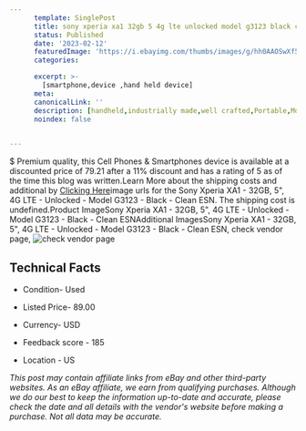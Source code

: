 ```yaml
---
      template: SinglePost
      title: sony xperia xa1 32gb 5 4g lte unlocked model g3123 black clean esn
      status: Published
      date: '2023-02-12'
      featuredImage: 'https://i.ebayimg.com/thumbs/images/g/hh0AAOSwXf5j5noc/s-l225.jpg'
      categories: 

      excerpt: >-
        [smartphone,device ,hand held device]
      meta:
      canonicalLink: ''
      description: [handheld,industrially made,well crafted,Portable,Mobile,Compact,Convenient,Lightweight,Maneuverable,Man-portable,Miniature,Carriable,Hand-held,Light,Holdable,Transportable,Mobile device,Pocket-sized,On-the-go,Wireless,Cordless,Compact size,Convenient size, smartphone,device ,hand held device]
      noindex: false

        
---
```

$
    Premium quality, this Cell Phones & Smartphones device is available at a discounted price of 79.21 after a 11% discount and has a rating of 5 as of the time this blog was written.Learn More about the shipping costs and additional by [Clicking Here](https://www.ebay.com/itm/195592883005?hash=item2d8a3e8b3d%3Ag%3Ahh0AAOSwXf5j5noc&mkevt=1&mkcid=1&mkrid=711-53200-19255-0&campid=%253CePNCampaignId%253E&customid=%253CreferenceId%253E&toolid=10049)image urls for the Sony Xperia XA1  - 32GB, 5", 4G LTE - Unlocked - Model G3123 - Black - Clean ESN. The shipping cost is undefined.Product ImageSony Xperia XA1  - 32GB, 5", 4G LTE - Unlocked - Model G3123 - Black - Clean ESNAdditional ImagesSony Xperia XA1  - 32GB, 5", 4G LTE - Unlocked - Model G3123 - Black - Clean ESN, check vendor page, ![check vendor page](https://origin-galleryplus.ebayimg.com/ws/web/195592883005_2_0_1/225x225.jpg,https://origin-galleryplus.ebayimg.com/ws/web/195592883005_3_0_1/225x225.jpg,https://origin-galleryplus.ebayimg.com/ws/web/195592883005_4_0_1/225x225.jpg,https://origin-galleryplus.ebayimg.com/ws/web/195592883005_5_0_1/225x225.jpg,https://origin-galleryplus.ebayimg.com/ws/web/195592883005_6_0_1/225x225.jpg)
    
    

 ## Technical Facts 



     
      

 - Condition- Used 


      

 - Listed Price- 89.00 


      

 - Currency- USD 


      

 - Feedback score - 185 


      

 - Location - US 


      
      

 *_This post may contain affiliate links from eBay and other third-party websites. As an eBay affiliate, we earn from qualifying purchases. Although we do our best to keep the information up-to-date and accurate, please check the date and all details with the vendor's website before making a purchase. Not all data may be accurate._*



    
    
    
    
    